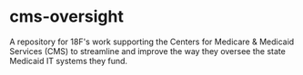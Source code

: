 # cms-oversight
A repository for 18F's work supporting the Centers for Medicare &amp; Medicaid Services (CMS) to streamline and improve the way they oversee the state Medicaid IT systems they fund. 

